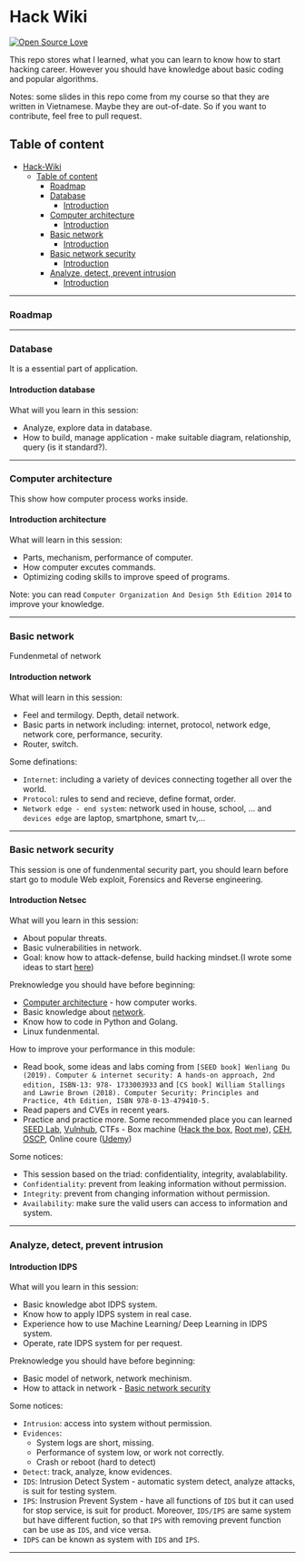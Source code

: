# Hack Wiki

[![Open Source Love](https://firstcontributions.github.io/open-source-badges/badges/open-source-v1/open-source.svg)](https://github.com/firstcontributions/open-source-badges)

This repo stores what I learned, what you can learn to know how to start hacking career. However you should have knowledge about basic coding and popular algorithms.

Notes: some slides in this repo come from my course so that they are written in Vietnamese. Maybe they are out-of-date. So if you want to contribute, feel free to pull request.

## Table of content
- [Hack-Wiki](#hack-wiki)
  - [Table of content](#table-of-content)
    - [Roadmap](#roadmap)
    - [Database](#database)
      - [Introduction](#introduction-database)
    - [Computer architecture](#computer-architecture)
      - [Introduction](#introduction-architecture)
    - [Basic network](#basic-network)
      - [Introduction](#introduction-network)
    - [Basic network security](#basic-network-security)
      - [Introduction](#introduction-netsec)
    - [Analyze, detect, prevent intrusion](#analyze-detect-prevent-intrusion)
      - [Introduction](#introduction-idps)
    
---

### Roadmap

---

### Database

It is a essential part of application.

#### Introduction database

What will you learn in this session:
- Analyze, explore data in database.
- How to build, manage application - make suitable diagram, relationship, query (is it standard?). 

---

### Computer architecture 

This show how computer process works inside.

#### Introduction architecture

What will learn in this session:
- Parts, mechanism, performance of computer.
- How computer excutes commands.
- Optimizing coding skills to improve speed of programs.

Note: you can read `Computer Organization And Design 5th Edition 2014` to improve your knowledge.

---

### Basic network

Fundenmetal of network

#### Introduction network

What will learn in this session:
- Feel and termilogy. Depth, detail network.
- Basic parts in network including: internet, protocol, network edge, network core, performance, security.
- Router, switch.

Some definations:
- `Internet`: including a variety of devices connecting together all over the world.
- `Protocol`: rules to send and recieve, define format, order.
- `Network edge - end system`: network used in house, school, ... and `devices edge` are laptop, smartphone, smart tv,...

---

### Basic network security

This session is one of fundenmental security part, you should learn before start go to module Web exploit, Forensics and Reverse engineering.

#### Introduction Netsec

What will you learn in this session:
- About popular threats.
- Basic vulnerabilities in network.
- Goal: know how to attack-defense, build hacking mindset.(I wrote some ideas to start [here](https://github.com/Trumpiter-max/Tricks-in-web-exploiting#what-is-actually-hacking)) 

Preknowledge you should have before beginning:
- [Computer architecture](#computer-architecture) - how computer works.
- Basic knowledge about [network](#basic-network).
- Know how to code in Python and Golang.
- Linux fundenmental.

How to improve your performance in this module:
- Read book, some ideas and labs coming from `[SEED book] Wenliang Du (2019). Computer & internet security: A hands-on approach, 2nd edition, ISBN-13: 978-
1733003933` and `[CS book] William Stallings and Lawrie Brown (2018). Computer Security: Principles and Practice, 4th Edition, ISBN 978-0-13-479410-5.`
- Read papers and CVEs in recent years.
- Practice and practice more. Some recommended place you can learned [SEED Lab](https://seedsecuritylabs.org/), [Vulnhub](https://www.vulnhub.com/), CTFs - Box machine ([Hack the box](https://www.hackthebox.com/), [Root me](https://www.root-me.org/?lang=en)), [CEH](https://www.eccouncil.org/programs/certified-ethical-hacker-ceh/), [OSCP](https://www.offensive-security.com/pwk-oscp/), Online coure ([Udemy](https://www.udemy.com/))

Some notices:
- This session based on the triad: confidentiality, integrity, avalablability.
- `Confidentiality`: prevent from leaking information without permission.
- `Integrity`: prevent from changing information without permission.
- `Availability`: make sure the valid users can access to information and system.

---

### Analyze, detect, prevent intrusion

#### Introduction IDPS

What will you learn in this session:
- Basic knowledge abot IDPS system.
- Know how to apply IDPS system in real case.
- Experience how to use Machine Learning/ Deep Learning in IDPS system.
- Operate, rate IDPS system for per request.

Preknowledge you should have before beginning:
- Basic model of network, network mechinism.
- How to attack in network - [Basic network security](#basic-network-security)

Some notices:
- `Intrusion`: access into system without permission.
- `Evidences`: 
  - System logs are short, missing.
  - Performance of system low, or work not correctly.
  - Crash or reboot (hard to detect)
- `Detect`: track, analyze, know evidences.
- `IDS`: Intrusion Detect System - automatic system detect, analyze attacks, is suit for testing system.
- `IPS`: Instrusion Prevent System - have all functions of `IDS` but it can used for stop service, is suit for product. Moreover, `IDS/IPS` are same system but have different fuction, so that `IPS` with removing prevent function can be use as `IDS`, and vice versa.
- `IDPS` can be known as system with `IDS` and `IPS`.

---




